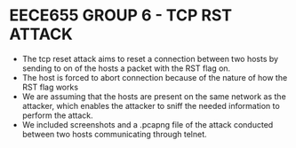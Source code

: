 # EECE655 GROUP 6 - TCP RST ATTACK

- The tcp reset attack aims to reset a connection between two hosts by sending to on of the hosts a packet with the RST flag on.
- The host is forced to abort connection because of the nature of how the RST flag works
- We are assuming that the hosts are present on the same network as the attacker, which enables the attacker to sniff the needed information to perform the attack.
- We included screenshots and a .pcapng file of the attack conducted between two hosts communicating through telnet.



